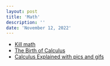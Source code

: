 ```yaml
---
layout: post
title: 'Math'
description: ''
date: 'November 12, 2022'
---
```


- [Kill math](http://worrydream.com/KillMath/)
- [The Birth of Calculus](https://youtu.be/ObPg3ki9GOI)
- [Calculus Explained with pics and gifs](https://0a.io/chapter1/calculus-explained.html)
